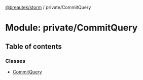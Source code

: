 [@breautek/storm](../README.md) / private/CommitQuery

# Module: private/CommitQuery

## Table of contents

### Classes

- [CommitQuery](../classes/private_CommitQuery.CommitQuery.md)
